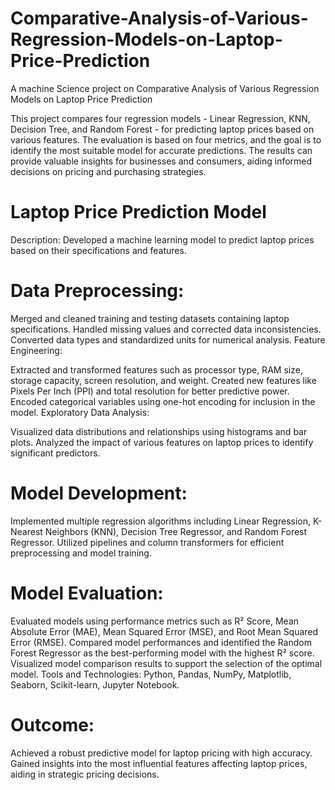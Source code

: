 # Comparative-Analysis-of-Various-Regression-Models-on-Laptop-Price-Prediction
A machine Science project on Comparative Analysis of Various Regression Models on Laptop Price Prediction

This project compares four regression models - Linear Regression, KNN, Decision Tree, and Random Forest - for predicting laptop prices based on various features. The evaluation is based on four metrics, and the goal is to identify the most suitable model for accurate predictions. The results can provide valuable insights for businesses and consumers, aiding informed decisions on pricing and purchasing strategies.

# Laptop Price Prediction Model

Description: Developed a machine learning model to predict laptop prices based on their specifications and features.

# Data Preprocessing:

Merged and cleaned training and testing datasets containing laptop specifications.
Handled missing values and corrected data inconsistencies.
Converted data types and standardized units for numerical analysis.
Feature Engineering:

Extracted and transformed features such as processor type, RAM size, storage capacity, screen resolution, and weight.
Created new features like Pixels Per Inch (PPI) and total resolution for better predictive power.
Encoded categorical variables using one-hot encoding for inclusion in the model.
Exploratory Data Analysis:

Visualized data distributions and relationships using histograms and bar plots.
Analyzed the impact of various features on laptop prices to identify significant predictors.
# Model Development:

Implemented multiple regression algorithms including Linear Regression, K-Nearest Neighbors (KNN), Decision Tree Regressor, and Random Forest Regressor.
Utilized pipelines and column transformers for efficient preprocessing and model training.
# Model Evaluation:

Evaluated models using performance metrics such as R² Score, Mean Absolute Error (MAE), Mean Squared Error (MSE), and Root Mean Squared Error (RMSE).
Compared model performances and identified the Random Forest Regressor as the best-performing model with the highest R² score.
Visualized model comparison results to support the selection of the optimal model.
Tools and Technologies: Python, Pandas, NumPy, Matplotlib, Seaborn, Scikit-learn, Jupyter Notebook.

# Outcome:

Achieved a robust predictive model for laptop pricing with high accuracy.
Gained insights into the most influential features affecting laptop prices, aiding in strategic pricing decisions.
